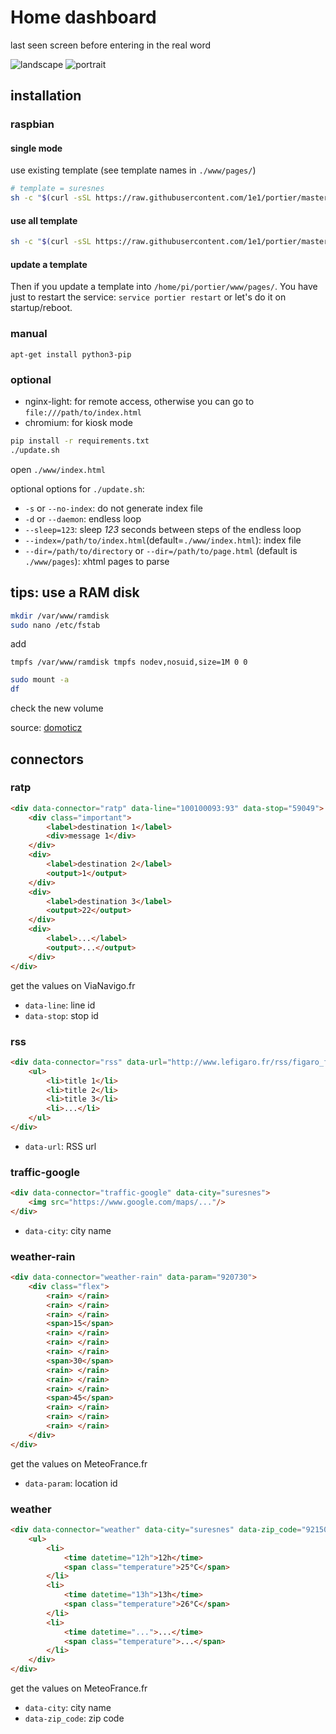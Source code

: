 # Home dashboard

last seen screen before entering in the real word

![landscape](./screenshots/landscape.png)
![portrait](./screenshots/portrait.png)


## installation

### raspbian


#### single mode
use existing template (see template names in `./www/pages/`)

```bash
# template = suresnes
sh -c "$(curl -sSL https://raw.githubusercontent.com/1e1/portier/master/misc/_raspbian_fresh_install.sh) --template=suresnes"
```


#### use all template
```bash
sh -c "$(curl -sSL https://raw.githubusercontent.com/1e1/portier/master/misc/_raspbian_fresh_install.sh)"
```


#### update a template

Then if you update a template into `/home/pi/portier/www/pages/`.
You have just to restart the service: `service portier restart` or let's do it on startup/reboot.



### manual

`apt-get install python3-pip`


### optional

- nginx-light: for remote access, otherwise you can go to `file:///path/to/index.html`
- chromium: for kiosk mode

```bash
pip install -r requirements.txt
./update.sh
```
open `./www/index.html`

optional options for `./update.sh`:

- `-s` or `--no-index`: do not generate index file
- `-d` or `--daemon`: endless loop
- `--sleep=123`: sleep *123* seconds between steps of the endless loop
- `--index=/path/to/index.html`(default=`./www/index.html`): index file
- `--dir=/path/to/directory` or `--dir=/path/to/page.html` (default is `./www/pages`): xhtml pages to parse


## tips: use a RAM disk

```bash
mkdir /var/www/ramdisk
sudo nano /etc/fstab
```
add
```
tmpfs /var/www/ramdisk tmpfs nodev,nosuid,size=1M 0 0
```
```bash
sudo mount -a
df
```
check the new volume

source: [domoticz](https://www.domoticz.com/wiki/Setting_up_a_RAM_drive_on_Raspberry_Pi)


## connectors

### ratp
```html
<div data-connector="ratp" data-line="100100093:93" data-stop="59049">
    <div class="important">
        <label>destination 1</label>
        <div>message 1</div>
    </div>
    <div>
        <label>destination 2</label>
        <output>1</output>
    </div>
    <div>
        <label>destination 3</label>
        <output>22</output>
    </div>
    <div>
        <label>...</label>
        <output>...</output>
    </div>
</div>
```

get the values on ViaNavigo.fr
- `data-line`: line id
- `data-stop`: stop id

### rss
```html
<div data-connector="rss" data-url="http://www.lefigaro.fr/rss/figaro_flash-actu.xml">
    <ul>
        <li>title 1</li>
        <li>title 2</li>
        <li>title 3</li>
        <li>...</li>
    </ul>
</div>
```

- `data-url`: RSS url

### traffic-google
```html
<div data-connector="traffic-google" data-city="suresnes">
    <img src="https://www.google.com/maps/..."/>
</div>
```

- `data-city`: city name

### weather-rain
```html
<div data-connector="weather-rain" data-param="920730">
    <div class="flex">
        <rain> </rain>
        <rain> </rain>
        <rain> </rain>
        <span>15</span>
        <rain> </rain>
        <rain> </rain>
        <rain> </rain>
        <span>30</span>
        <rain> </rain>
        <rain> </rain>
        <rain> </rain>
        <span>45</span>
        <rain> </rain>
        <rain> </rain>
        <rain> </rain>
    </div>
</div>
```

get the values on MeteoFrance.fr
- `data-param`: location id

### weather
```html
<div data-connector="weather" data-city="suresnes" data-zip_code="92150">
    <ul>
        <li>
            <time datetime="12h">12h</time>
            <span class="temperature">25°C</span>
        </li>
        <li>
            <time datetime="13h">13h</time>
            <span class="temperature">26°C</span>
        </li>
        <li>
            <time datetime="...">...</time>
            <span class="temperature">...</span>
        </li>
    </div>
</div>
```

get the values on MeteoFrance.fr
- `data-city`: city name
- `data-zip_code`: zip code
